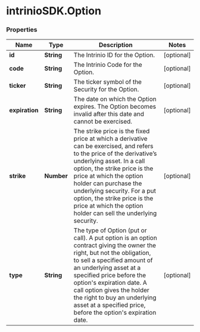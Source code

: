 # intrinioSDK.Option

### Properties
Name | Type | Description | Notes
------------ | ------------- | ------------- | -------------
**id** | **String** | The Intrinio ID for the Option. | [optional] 
**code** | **String** | The Intrinio Code for the Option. | [optional] 
**ticker** | **String** | The ticker symbol of the Security for the Option. | [optional] 
**expiration** | **String** | The date on which the Option expires. The Option becomes invalid after this date and cannot be exercised. | [optional] 
**strike** | **Number** | The strike price is the fixed price at which a derivative can be exercised, and refers to the price of the derivative’s underlying asset.  In a call option, the strike price is the price at which the option holder can purchase the underlying security.  For a put option, the strike price is the price at which the option holder can sell the underlying security. | [optional] 
**type** | **String** | The type of Option (put or call). A put option is an option contract giving the owner the right, but not the obligation, to sell a specified amount of an underlying asset at a specified price before the option&#39;s expiration date. A call option gives the holder the right to buy an underlying asset at a specified price, before the option&#39;s expiration date. | [optional] 


